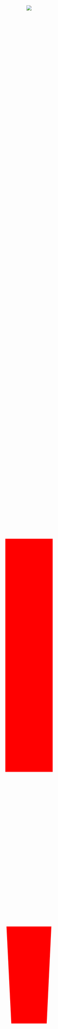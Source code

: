 
<h1 align="center"><img width="30" src="https://www.funimada.com/assets/images/cards/big/hello-2.gif"> </h1><h2 align="center" style="color:red;font-size:1000px">I'M ANSH GUPTA </h2>

<!-- Typing SVG -->
<p align="center">
  <a align="center" href="https://git.io/typing-svg"><img src="https://readme-typing-svg.herokuapp.com?font=Bodoni&duration=2000&pause=800&width=435&lines=Learner;A+Passionate+Programmer+from+India" alt="Typing SVG" /></a>
</p>

<!-- <h3 align="center">A Passionate Programmer</h3> -->

### Profile Views : 
  <img src="https://profile-counter.glitch.me/anshgupta17/count.svg" />
<img align="right" alt="Coding" width="400" src="https://cdn.dribbble.com/users/1162077/screenshots/3848914/programmer.gif">

<p align="left"> <img src="https://komarev.com/ghpvc/?username=anshgupta17&label=Profile%20views&color=0e75b6&style=flat" alt="anshgupta17" /> </p>

* 🌱 I’m currently learning **HTML & CSS**

* 👯 I’m looking to collaborate on **Open Source**

* 📫 How to reach me **guptaboyansh@gmail.com**

* 📧 Feel Free to Contact Me : `8650123030` <br>



<h3 align="left">Connect with me:</h3>
<p align="left">
<a href="https://linkedin.com/in/ansh-gupta-b53151252" target="blank"><img align="center" src="https://raw.githubusercontent.com/rahuldkjain/github-profile-readme-generator/master/src/images/icons/Social/linked-in-alt.svg" alt="ansh-gupta-b53151252" height="30" width="40" /></a>
<a href="https://instagram.com/_.anshgupta_" target="blank"><img align="center" src="https://raw.githubusercontent.com/rahuldkjain/github-profile-readme-generator/master/src/images/icons/Social/instagram.svg" alt="_.anshgupta_" height="30" width="40" /></a>
</p>

```python
Interests = ["CODING" , "PHOTOGRAPHY" , "EDITING"]
Languages = ["C" , "C++" , "HTML"]
```

<img  align="center" width="700" src="https://media.tenor.com/Nx4gRgudzx4AAAAC/anime-typing.gif">

<h3 align="left">Languages and Tools:</h3>
<p align="left"> <a href="https://developer.android.com" target="_blank" rel="noreferrer"> <img src="https://raw.githubusercontent.com/devicons/devicon/master/icons/android/android-original-wordmark.svg" alt="android" width="40" height="40"/> </a> <a href="https://www.cprogramming.com/" target="_blank" rel="noreferrer"> <img src="https://raw.githubusercontent.com/devicons/devicon/master/icons/c/c-original.svg" alt="c" width="40" height="40"/> </a> <a href="https://www.w3schools.com/cpp/" target="_blank" rel="noreferrer"> <img src="https://raw.githubusercontent.com/devicons/devicon/master/icons/cplusplus/cplusplus-original.svg" alt="cplusplus" width="40" height="40"/> </a> <a href="https://flutter.dev" target="_blank" rel="noreferrer"> <img src="https://www.vectorlogo.zone/logos/flutterio/flutterio-icon.svg" alt="flutter" width="40" height="40"/> </a> </p>





<img src="https://github-readme-stats.vercel.app/api?username=anshgupta17&show_icons=true&hide=contribs,prs&cache_seconds=86400&theme=chartreuse-dark">

<p><img align="center" src="https://github-readme-streak-stats.herokuapp.com/?user=anshgupta17&" alt="anshgupta17" /></p>



<a href="https://github.com/anshgupta17/github-readme-activity-graph"><img alt="Subham Raoniar's Activity Graph" src="https://activity-graph.herokuapp.com/graph?username=anshgupta17&bg_color=0D1117&color=5BCDEC&line=5BCDEC&point=FFFFFF&hide_border=true" /></a>
